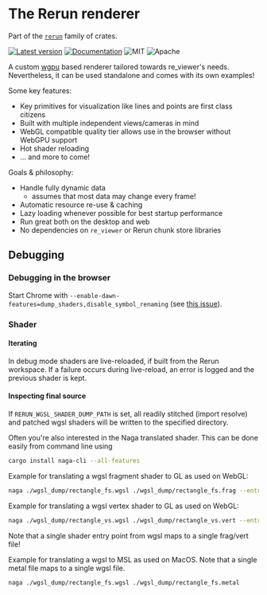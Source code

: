 # The Rerun renderer

Part of the [`rerun`](https://github.com/rerun-io/rerun) family of crates.

[![Latest version](https://img.shields.io/crates/v/re_renderer.svg)](https://crates.io/crates/re_renderer)
[![Documentation](https://docs.rs/re_renderer/badge.svg)](https://docs.rs/re_renderer)
![MIT](https://img.shields.io/badge/license-MIT-blue.svg)
![Apache](https://img.shields.io/badge/license-Apache-blue.svg)

A custom [wgpu](https://github.com/gfx-rs/wgpu/) based renderer tailored towards re_viewer's needs.
Nevertheless, it can be used standalone and comes with its own examples!

Some key features:
* Key primitives for visualization like lines and points are first class citizens
* Built with multiple independent views/cameras in mind
* WebGL compatible quality tier allows use in the browser without WebGPU support
* Hot shader reloading
* … and more to come!

Goals & philosophy:
* Handle fully dynamic data
  * assumes that most data may change every frame!
* Automatic resource re-use & caching
* Lazy loading whenever possible for best startup performance
* Run great both on the desktop and web
* No dependencies on `re_viewer` or Rerun chunk store libraries


## Debugging

### Debugging in the browser
Start Chrome with `--enable-dawn-features=dump_shaders,disable_symbol_renaming` (see [this issue](https://github.com/rerun-io/rerun/pull/9152#issuecomment-2687996398)).

### Shader

#### Iterating

In debug mode shaders are live-reloaded, if built from the Rerun workspace.
If a failure occurs during live-reload, an error is logged and the previous shader is kept.

#### Inspecting final source

If `RERUN_WGSL_SHADER_DUMP_PATH` is set, all readily stitched (import resolve) and patched
wgsl shaders will be written to the specified directory.

Often you're also interested in the Naga translated shader. This can be done easily from command line using
```sh
cargo install naga-cli --all-features
```

Example for translating a wgsl fragment shader to GL as used on WebGL:
```sh
naga ./wgsl_dump/rectangle_fs.wgsl ./wgsl_dump/rectangle_fs.frag --entry-point fs_main --profile es300
```
Example for translating a wgsl vertex shader to GL as used on WebGL:
```sh
naga ./wgsl_dump/rectangle_vs.wgsl ./wgsl_dump/rectangle_vs.vert --entry-point vs_main --profile es300
```
Note that a single shader entry point from wgsl maps to a single frag/vert file!

Example for translating a wgsl to MSL as used on MacOS.
Note that a single metal file maps to a single wgsl file.
```sh
naga ./wgsl_dump/rectangle_fs.wgsl ./wgsl_dump/rectangle_fs.metal
```
